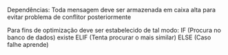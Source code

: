 Dependências:
Toda mensagem deve ser armazenada em caixa alta para evitar problema de conflitor posteriormente

Para fins de optimização deve ser estabelecido de tal modo:
IF (Procura no banco de dados) existe
ELIF (Tenta procurar o mais similar)
ELSE (Caso falhe aprende)
